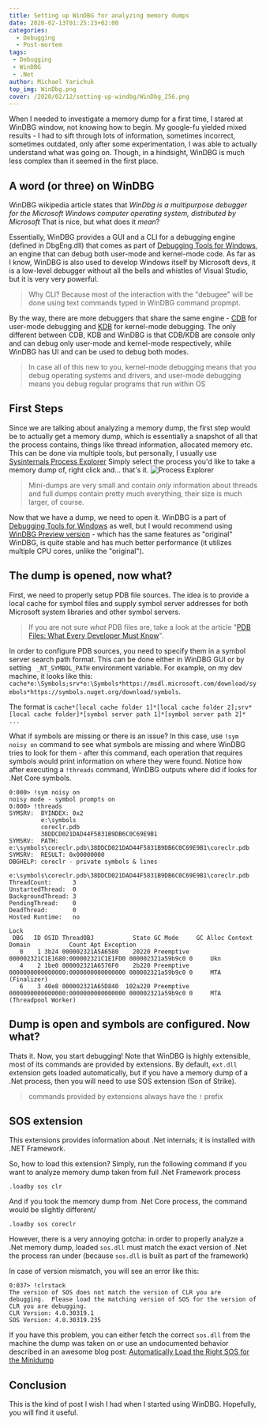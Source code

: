 ```yaml
---
title: Setting up WinDBG for analyzing memory dumps
date: 2020-02-13T01:25:23+02:00
categories:
  - Debugging
  - Post-mortem
tags:
 - Debugging
 - WinDBG
 - .Net
author: Michael Yarichuk
top_img: WinDbg.png
cover: /2020/02/12/setting-up-windbg/WinDbg_256.png
---
```

When I needed to investigate a memory dump for a first time, I stared at WinDBG window, not knowing how to begin. My google-fu yielded mixed results - I had to sift through lots of information, sometimes incorrect, sometimes outdated, only after some experimentation, I was able to actually understand what was going on.
Though, in a hindsight, WinDBG is much less complex than it seemed in the first place. 

## A word (or three) on WinDBG
WinDBG wikipedia article states that *WinDbg is a multipurpose debugger for the Microsoft Windows computer operating system, distributed by Microsoft*
That is nice, but what does it *mean*?  
  
Essentially, WinDBG provides a GUI and a CLI for a debugging engine (defined in DbgEng.dll) that comes as part of [Debugging Tools for Windows](https://docs.microsoft.com/en-us/windows-hardware/drivers/debugger/debugger-download-tools), an engine that can debug both user-mode and kernel-mode code. As far as I know, WinDBG is also used to develop Windows itself by Microsoft devs, it is a low-level debugger without all the bells and whistles of Visual Studio, but it is very very powerful.
> Why CLI? Because most of the interaction with the "debugee" will be done using text commands typed in WinDBG command propmpt. 

By the way, there are more debuggers that share the same engine - [CDB](https://docs.microsoft.com/en-us/windows-hardware/drivers/debugger/debugging-using-cdb-and-ntsd) for user-mode debugging and [KDB](https://docs.microsoft.com/en-us/windows-hardware/drivers/debugger/debugging-using-kd-and-ntkd) for kernel-mode debugging. The only different between CDB, KDB and WinDBG is that CDB/KDB are console only and can debug only user-mode and kernel-mode respectively, while WinDBG has UI and can be used to debug both modes.
> In case all of this new to you, kernel-mode debugging means that you debug operating systems and drivers, and user-mode debugging means you debug regular programs that run within OS

## First Steps
Since we are talking about analyzing a memory dump, the first step would be to actually get a memory dump, which is essentially a snapshot of all that the process contains, things like thread information, allocated memory etc. This can be done via multiple tools, but personally, I usually use [Sysinternals Process Explorer](https://docs.microsoft.com/en-us/sysinternals/downloads/process-explorer)
Simply select the process you'd like to take a memory dump of, right click and... that's it.
![Process Explorer](process-explorer.png)
> Mini-dumps are very small and contain *only* information about threads and full dumps contain pretty much everything, their size is much larger, of course.


Now that we have a dump, we need to open it. WinDBG is a part of [Debugging Tools for Windows](https://docs.microsoft.com/en-us/windows-hardware/drivers/debugger/debugger-download-tools) as well, but I would recommend using [WinDBG Preview version](https://www.microsoft.com/en-us/p/windbg-preview/9pgjgd53tn86?activetab=pivot:overviewtab) - which has the same features as "original" WinDBG, is quite stable and has much better performance (it utilizes multiple CPU cores, unlike the "original").

## The dump is opened, now what?
First, we need to properly setup PDB file sources. The idea is to provide a local cache for symbol files and supply symbol server addresses for both Microsoft system libraries and other symbol servers.
> If you are not sure *what* PDB files are, take a look at the article "[PDB Files: What Every Developer Must Know](https://www.wintellect.com/pdb-files-what-every-developer-must-know)". 

In order to configure PDB sources, you need to specify them in a symbol server search path format. This can be done either in WinDBG GUI or by setting `` _NT_SYMBOL_PATH`` environment variable.
For example, on my dev machine, it looks like this: ``cache*e:\Symbols;srv*e:\Symbols*https://msdl.microsoft.com/download/symbols*https://symbols.nuget.org/download/symbols``.

The format is ``cache*[local cache folder 1]*[local cache folder 2];srv*[local cache folder]*[symbol server path 1]*[symbol server path 2]* ... ``

What if symbols are missing or there is an issue? In this case, use ``!sym noisy on`` command to see what symbols are missing and where WinDBG tries to look for them - after this command, each operation that requires symbols would print information on where they were found.
Notice how after executing a ``!threads`` command, WinDBG outputs where did if looks for .Net Core symbols.
```dbgcommand
0:000> !sym noisy on
noisy mode - symbol prompts on
0:000> !threads
SYMSRV:  BYINDEX: 0x2
         e:\symbols
         coreclr.pdb
         38DDCD021DAD44F5831B9DB6C0C69E9B1
SYMSRV:  PATH: e:\symbols\coreclr.pdb\38DDCD021DAD44F5831B9DB6C0C69E9B1\coreclr.pdb
SYMSRV:  RESULT: 0x00000000
DBGHELP: coreclr - private symbols & lines 
        e:\symbols\coreclr.pdb\38DDCD021DAD44F5831B9DB6C0C69E9B1\coreclr.pdb
ThreadCount:      3
UnstartedThread:  0
BackgroundThread: 3
PendingThread:    0
DeadThread:       0
Hosted Runtime:   no
                                                                                                        Lock  
 DBG   ID OSID ThreadOBJ           State GC Mode     GC Alloc Context                  Domain           Count Apt Exception
   0    1 3b24 000002321A5A6580    20220 Preemptive  000002321C1E1680:000002321C1E1FD0 000002321a59b9c0 0     Ukn 
   4    2 1be0 000002321A6576F0    2b220 Preemptive  0000000000000000:0000000000000000 000002321a59b9c0 0     MTA (Finalizer) 
   6    3 40e8 000002321A65D840  102a220 Preemptive  0000000000000000:0000000000000000 000002321a59b9c0 0     MTA (Threadpool Worker) 
```

## Dump is open and symbols are configured. Now what?
Thats it. Now, you start debugging! 
Note that WinDBG is highly extensible, most of its commands are provided by extensions. By default, ``ext.dll`` extension gets loaded automatically, but if you have a memory dump of a .Net process, then you will need to use SOS extension (Son of Strike).
> commands provided by extensions always have the ``!`` prefix

## SOS extension
This extensions provides information about .Net internals; it is installed with .NET Framework.

So, how to load this extension? Simply, run the following command if you want to analyze memory dump taken from full .Net Framework process
```dbgcommand
.loadby sos clr
```

And if you took the memory dump from .Net Core process, the command would be slightly different/
```dbgcommand
.loadby sos coreclr
```

However, there is a very annoying gotcha: in order to properly analyze a .Net memory dump, loaded ``sos.dll`` must match the exact version of .Net the process ran under (because ``sos.dll`` is built as part of the framework)

In case of version mismatch, you will see an error like this:
```dbgcommand
0:037> !clrstack
The version of SOS does not match the version of CLR you are debugging.  Please load the matching version of SOS for the version of CLR you are debugging.
CLR Version: 4.0.30319.1
SOS Version: 4.0.30319.235
```

If you have this problem, you can either fetch the correct ``sos.dll`` from the machine the dump was taken on or use an undocumented behavior described in an awesome blog post: [Automatically Load the Right SOS for the Minidump](https://www.wintellect.com/automatically-load-the-right-sos-for-the-minidump/)

## Conclusion
This is the kind of post I wish I had when I started using WinDBG. Hopefully, you will find it useful.
